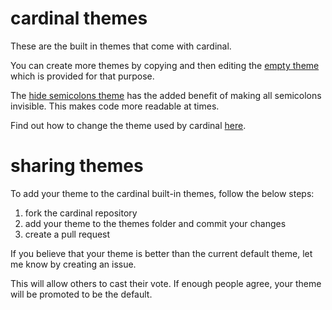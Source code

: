 # cardinal themes

These are the built in themes that come with cardinal.

You can create more themes by copying and then editing the [empty
theme](https://github.com/thlorenz/cardinal/blob/master/themes/empty.js) which is provided for that purpose.

The [hide semicolons theme](https://github.com/thlorenz/cardinal/blob/master/themes/hide-semicolons.js) has the added
benefit of making all semicolons invisible. This makes code more readable at times.

Find out how to change the theme used by cardinal [here](https://github.com/thlorenz/cardinal#theme).

# sharing themes

To add your theme to the cardinal built-in themes, follow the below steps:

1. fork the cardinal repository
2. add your theme to the themes folder and commit your changes
3. create a pull request

If you believe that your theme is better than the current default theme, let me know by creating an issue.

This will allow others to cast their vote. If enough people agree, your theme will be promoted to be the default.
